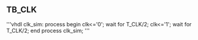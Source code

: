 <h2>TB_CLK</h2>
'''vhdl
clk_sim: process
begin
	clk<='0';
	wait for T_CLK/2;
	clk<='1';
	wait for T_CLK/2;
end process clk_sim;
'''

